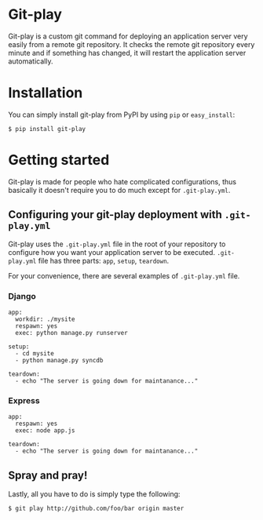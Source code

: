 Git-play
========

Git-play is a custom git command for deploying an application server very easily from a remote git repository. It checks the remote git repository every minute and if something has changed, it will restart the application server automatically.


# Installation

You can simply install git-play from PyPI by using `pip` or `easy_install`:

    $ pip install git-play
    
# Getting started

Git-play is made for people who hate complicated configurations, thus basically it doesn't require you to do much except for `.git-play.yml`.

## Configuring your git-play deployment with `.git-play.yml`

Git-play uses the `.git-play.yml` file in the root of your repository to configure how you want your application server to be executed.
`.git-play.yml` file has three parts: `app`, `setup`, `teardown`.

For your convenience, there are several examples of `.git-play.yml` file.

### Django
```
app:
  workdir: ./mysite
  respawn: yes
  exec: python manage.py runserver

setup:
  - cd mysite
  - python manage.py syncdb

teardown:
  - echo "The server is going down for maintanance..."
```

### Express
```
app:
  respawn: yes
  exec: node app.js

teardown:
  - echo "The server is going down for maintanance..."
```

## Spray and pray!

Lastly, all you have to do is simply type the following:

    $ git play http://github.com/foo/bar origin master
    
